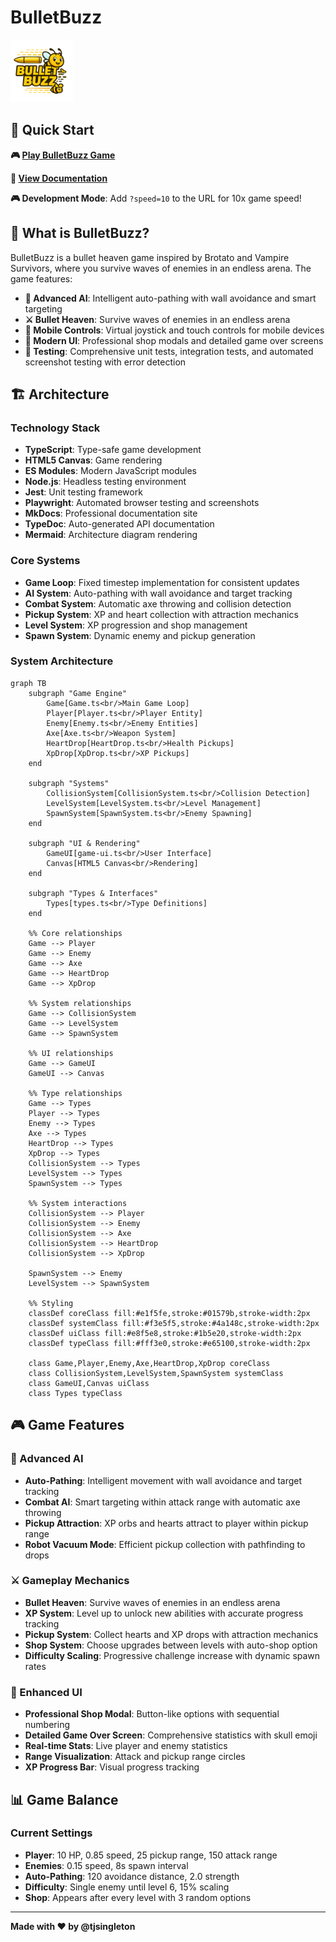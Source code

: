 # BulletBuzz

<img src="logo.png" alt="BulletBuzz Logo" width="100" style="max-width: 100px; height: auto;">

<!-- Version: 750b788 -->

## 🚀 Quick Start

**🎮 [Play BulletBuzz Game](https://tjsingleton.github.io/bulletbuzz/game/)**

**📖 [View Documentation](https://tjsingleton.github.io/bulletbuzz/)**

**🎮 Development Mode**: Add `?speed=10` to the URL for 10x game speed!

## 🎯 What is BulletBuzz?

BulletBuzz is a bullet heaven game inspired by Brotato and Vampire Survivors, where you survive waves of enemies in an endless arena. The game features:

- **🧠 Advanced AI**: Intelligent auto-pathing with wall avoidance and smart targeting
- **⚔️ Bullet Heaven**: Survive waves of enemies in an endless arena
- **📱 Mobile Controls**: Virtual joystick and touch controls for mobile devices
- **🎨 Modern UI**: Professional shop modals and detailed game over screens
- **🧪 Testing**: Comprehensive unit tests, integration tests, and automated screenshot testing with error detection

## 🏗️ Architecture

### Technology Stack

- **TypeScript**: Type-safe game development
- **HTML5 Canvas**: Game rendering
- **ES Modules**: Modern JavaScript modules
- **Node.js**: Headless testing environment
- **Jest**: Unit testing framework
- **Playwright**: Automated browser testing and screenshots
- **MkDocs**: Professional documentation site
- **TypeDoc**: Auto-generated API documentation
- **Mermaid**: Architecture diagram rendering

### Core Systems

- **Game Loop**: Fixed timestep implementation for consistent updates
- **AI System**: Auto-pathing with wall avoidance and target tracking
- **Combat System**: Automatic axe throwing and collision detection
- **Pickup System**: XP and heart collection with attraction mechanics
- **Level System**: XP progression and shop management
- **Spawn System**: Dynamic enemy and pickup generation

### System Architecture

```mermaid
graph TB
    subgraph "Game Engine"
        Game[Game.ts<br/>Main Game Loop]
        Player[Player.ts<br/>Player Entity]
        Enemy[Enemy.ts<br/>Enemy Entities]
        Axe[Axe.ts<br/>Weapon System]
        HeartDrop[HeartDrop.ts<br/>Health Pickups]
        XpDrop[XpDrop.ts<br/>XP Pickups]
    end
    
    subgraph "Systems"
        CollisionSystem[CollisionSystem.ts<br/>Collision Detection]
        LevelSystem[LevelSystem.ts<br/>Level Management]
        SpawnSystem[SpawnSystem.ts<br/>Enemy Spawning]
    end
    
    subgraph "UI & Rendering"
        GameUI[game-ui.ts<br/>User Interface]
        Canvas[HTML5 Canvas<br/>Rendering]
    end
    
    subgraph "Types & Interfaces"
        Types[types.ts<br/>Type Definitions]
    end
    
    %% Core relationships
    Game --> Player
    Game --> Enemy
    Game --> Axe
    Game --> HeartDrop
    Game --> XpDrop
    
    %% System relationships
    Game --> CollisionSystem
    Game --> LevelSystem
    Game --> SpawnSystem
    
    %% UI relationships
    Game --> GameUI
    GameUI --> Canvas
    
    %% Type relationships
    Game --> Types
    Player --> Types
    Enemy --> Types
    Axe --> Types
    HeartDrop --> Types
    XpDrop --> Types
    CollisionSystem --> Types
    LevelSystem --> Types
    SpawnSystem --> Types
    
    %% System interactions
    CollisionSystem --> Player
    CollisionSystem --> Enemy
    CollisionSystem --> Axe
    CollisionSystem --> HeartDrop
    CollisionSystem --> XpDrop
    
    SpawnSystem --> Enemy
    LevelSystem --> SpawnSystem
    
    %% Styling
    classDef coreClass fill:#e1f5fe,stroke:#01579b,stroke-width:2px
    classDef systemClass fill:#f3e5f5,stroke:#4a148c,stroke-width:2px
    classDef uiClass fill:#e8f5e8,stroke:#1b5e20,stroke-width:2px
    classDef typeClass fill:#fff3e0,stroke:#e65100,stroke-width:2px
    
    class Game,Player,Enemy,Axe,HeartDrop,XpDrop coreClass
    class CollisionSystem,LevelSystem,SpawnSystem systemClass
    class GameUI,Canvas uiClass
    class Types typeClass
```

## 🎮 Game Features

### 🧠 Advanced AI

- **Auto-Pathing**: Intelligent movement with wall avoidance and target tracking
- **Combat AI**: Smart targeting within attack range with automatic axe throwing
- **Pickup Attraction**: XP orbs and hearts attract to player within pickup range
- **Robot Vacuum Mode**: Efficient pickup collection with pathfinding to drops

### ⚔️ Gameplay Mechanics

- **Bullet Heaven**: Survive waves of enemies in an endless arena
- **XP System**: Level up to unlock new abilities with accurate progress tracking
- **Pickup System**: Collect hearts and XP drops with attraction mechanics
- **Shop System**: Choose upgrades between levels with auto-shop option
- **Difficulty Scaling**: Progressive challenge increase with dynamic spawn rates

### 🎨 Enhanced UI

- **Professional Shop Modal**: Button-like options with sequential numbering
- **Detailed Game Over Screen**: Comprehensive statistics with skull emoji
- **Real-time Stats**: Live player and enemy statistics
- **Range Visualization**: Attack and pickup range circles
- **XP Progress Bar**: Visual progress tracking

## 📊 Game Balance

### Current Settings

- **Player**: 10 HP, 0.85 speed, 25 pickup range, 150 attack range
- **Enemies**: 0.15 speed, 8s spawn interval
- **Auto-Pathing**: 120 avoidance distance, 2.0 strength
- **Difficulty**: Single enemy until level 6, 15% scaling
- **Shop**: Appears after every level with 3 random options

---

**Made with ❤️ by @tjsingleton** 